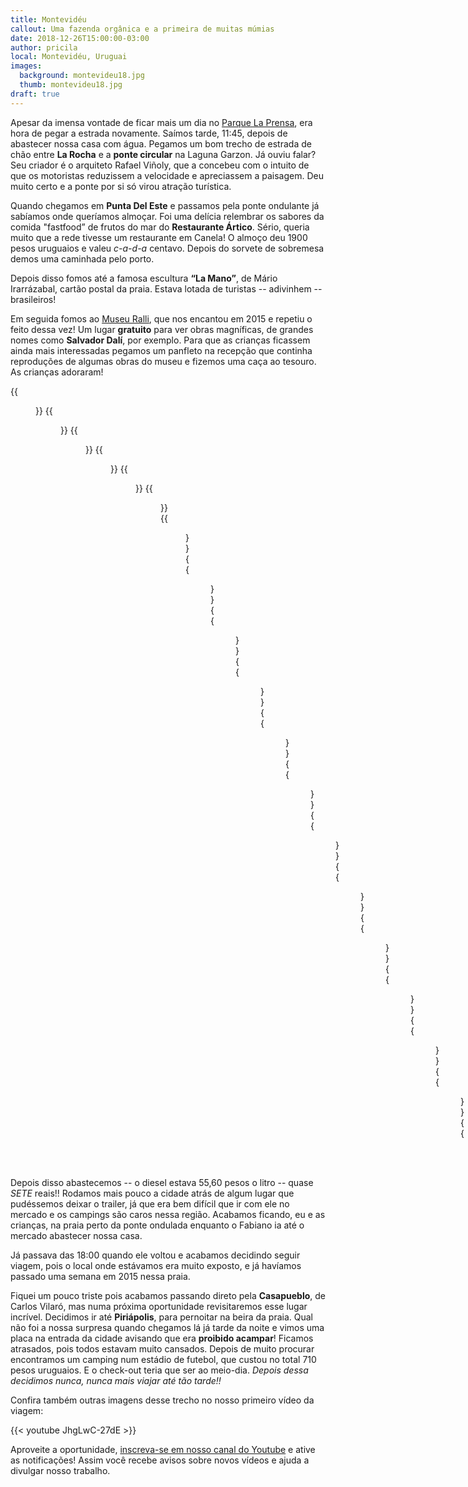 ```yaml
---
title: Montevidéu
callout: Uma fazenda orgânica e a primeira de muitas múmias
date: 2018-12-26T15:00:00-03:00
author: pricila
local: Montevidéu, Uruguai
images:
  background: montevideu18.jpg
  thumb: montevideu18.jpg
draft: true
---
```


Apesar da imensa vontade de ficar mais um dia no [Parque La Prensa](../parque-la-prensa/), era hora de pegar a estrada novamente. Saímos tarde, 11:45, depois de abastecer nossa casa com água. Pegamos um bom trecho de estrada de chão entre **La Rocha** e a **ponte circular** na Laguna Garzon. Já ouviu falar? Seu criador é o arquiteto Rafael Viñoly, que a concebeu com o intuito de que os motoristas reduzissem a velocidade e apreciassem a paisagem. Deu muito certo e a ponte por si só virou atração turística.

Quando chegamos em **Punta Del Este** e passamos pela ponte ondulante já sabíamos onde queríamos almoçar. Foi uma delícia relembrar os sabores da comida "fastfood” de frutos do mar do **Restaurante Ártico**. Sério, queria muito que a rede tivesse um restaurante em Canela! O almoço deu 1900 pesos uruguaios e valeu *c-a-d-a* centavo. Depois do sorvete de sobremesa demos uma caminhada pelo porto.

Depois disso fomos até a famosa escultura **“La Mano”**, de Mário Irarrázabal, cartão postal da praia. Estava lotada de turistas -- adivinhem -- brasileiros! 

Em seguida fomos ao [Museu Ralli](http://www.museoralli.com.uy/web/index.html), que nos encantou em 2015 e repetiu o feito dessa vez! Um lugar **gratuito** para ver obras magníficas, de grandes nomes como **Salvador Dalí**, por exemplo. Para que as crianças ficassem ainda mais interessadas pegamos um panfleto na recepção que continha reproduções de algumas obras do museu e fizemos uma caça ao tesouro. As crianças adoraram!

<div class="clearfix">
{{<figure "montevideu01.jpg" "Tomates fresquinhos que ganhamos do dono da fazenda" "float-left">}}
{{<figure "montevideu02.jpg" "Aprendendo que as frutas nascem das árvores" "float-right">}}
{{<figure "montevideu03.jpg" "Um passeio pela fazenda e sua diversidade de plantas" "float-left">}}
{{<figure "montevideu04.jpg" "Tomates aprovados!" "float-right">}}
{{<figure "montevideu05.jpg" "Visita ao mausoléu do General Artigas" "float-left">}}
{{<figure "montevideu06.jpg" "Ciudad Vieja, passeio obrigatório" "float-right">}}
{{<figure "montevideu07.jpg" "Algumas reproduções de arte indígena" "float-left">}}
{{<figure "montevideu08.jpg" "Exposição temporária sobre os 100 anos do comunismo" "float-right">}}
{{<figure "montevideu11.jpg" "Comemoração da chegada do homem à Lua" "float-left">}}
{{<figure "montevideu12.jpg" "Reprodução da cultura cristã antiga" "float-right" >}}
{{<figure "montevideu13.jpg" "Na sala da múmia" "float-left">}}
{{<figure "montevideu14.jpg" "A grande estrela do museu!" "float-right">}}
{{<figure "montevideu16.jpg" "Mais sobre a cultura egípcia" "float-left">}}
{{<figure "montevideu17.jpg" "Lugar de criança é no museu sim!" "float-right">}}
{{<figure "montevideu18.jpg" "Mesmo sendo reprodução, impressiona!" "float-left">}}
{{<figure "montevideu19.jpg" "Maquete das pirâmidas maias" "float-right">}}
{{<figure "montevideu20.jpg" "E réplica do calendário maia" "float-left">}}
{{<figure "montevideu21.jpg" "Foto obrigatória no letreiro" "float-right">}}
{{<figure "montevideu22.jpg" "Visão geral da capital uruguaia" "float-left">}}
</div>

Depois disso abastecemos -- o diesel estava 55,60 pesos o litro -- quase *SETE* reais!! Rodamos mais pouco a cidade atrás de algum lugar que pudéssemos deixar o trailer, já que era bem difícil que ir com ele no mercado e os campings são caros nessa região. Acabamos ficando, eu e as crianças, na praia perto da ponte ondulada enquanto o Fabiano ia até o mercado abastecer nossa casa.

Já passava das 18:00 quando ele voltou e acabamos decidindo seguir viagem, pois o local onde estávamos era muito exposto, e já havíamos passado uma semana em 2015 nessa praia.

Fiquei um pouco triste pois acabamos passando direto pela **Casapueblo**, de Carlos Vilaró, mas numa próxima oportunidade revisitaremos esse lugar incrível. Decidimos ir até **Piriápolis**, para pernoitar na beira da praia. Qual não foi a nossa surpresa quando chegamos lá já tarde da noite e vimos uma placa na entrada da cidade avisando que era **proibido acampar**! Ficamos atrasados, pois todos estavam muito cansados. Depois de muito procurar encontramos um camping num estádio de futebol, que custou no total 710 pesos uruguaios. E o check-out teria que ser ao meio-dia. *Depois dessa decidimos nunca, nunca mais viajar até tão tarde!!*

Confira também outras imagens desse trecho no nosso primeiro vídeo da viagem:

{{< youtube JhgLwC-27dE >}}

Aproveite a oportunidade, [inscreva-se em nosso canal do Youtube](https://www.youtube.com/6overlanders?sub_confirmation=1) e ative as notificações! Assim você recebe avisos sobre novos vídeos e ajuda a divulgar nosso trabalho.